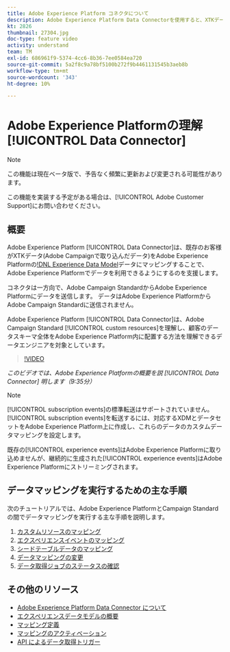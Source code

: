```yaml
---
title: Adobe Experience Platform コネクタについて
description: Adobe Experience Platform Data Connectorを使用すると、XTKデータ（Campaignで取り込んだデータ）をAdobe Experience PlatformのExperience Data Model(XDM)データにマッピングすることで、既存のお客様がAdobe Experience Platformでデータを利用できるようになります。
kt: 2826
thumbnail: 27304.jpg
doc-type: feature video
activity: understand
team: TM
exl-id: 686961f9-5374-4cc6-8b36-7ee0584ea720
source-git-commit: 5a2f8c9a78bf5100b272f9b4461131545b3aeb8b
workflow-type: tm+mt
source-wordcount: '343'
ht-degree: 10%

---
```


# Adobe Experience Platformの理解[!UICONTROL Data Connector]

>[!NOTE]
>
>この機能は現在ベータ版で、予告なく頻繁に更新および変更される可能性があります。
>
>この機能を実装する予定がある場合は、[!UICONTROL Adobe Customer Support]にお問い合わせください。

## 概要

Adobe Experience Platform [!UICONTROL Data Connector]は、既存のお客様がXTKデータ(Adobe Campaignで取り込んだデータ)をAdobe Experience Platformの[!DNL Experience Data Model](XDM)データにマッピングすることで、Adobe Experience Platformでデータを利用できるようにするのを支援します。

コネクタは一方向で、Adobe Campaign StandardからAdobe Experience Platformにデータを送信します。 データはAdobe Experience PlatformからAdobe Campaign Standardに送信されません。

Adobe Experience Platform [!UICONTROL Data Connector]は、Adobe Campaign Standard [!UICONTROL custom resources]を理解し、顧客のデータスキーマ全体をAdobe Experience Platform内に配置する方法を理解できるデータエンジニアを対象としています。

>[!VIDEO](https://video.tv.adobe.com/v/27304?quality=12)

*このビデオでは、Adobe Experience Platformの概要を説 [!UICONTROL Data Connector] 明します（9:35分）*

>[!NOTE]
>
>[!UICONTROL subscription events]の標準転送はサポートされていません。 [!UICONTROL subscription events]を転送するには、対応するXDMとデータセットをAdobe Experience Platform上に作成し、これらのデータのカスタムデータマッピングを設定します。
>
>既存の[!UICONTROL experience events]はAdobe Experience Platformに取り込めませんが、継続的に生成された[!UICONTROL experience events]はAdobe Experience Platformにストリーミングされます。

## データマッピングを実行するための主な手順

次のチュートリアルでは、Adobe Experience PlatformとCampaign Standardの間でデータマッピングを実行する主な手順を説明します。

1. [カスタムリソースのマッピング](/help/administrating/adobe-experience-platform-data-connector/mapping-custom-resources.md)
2. [エクスペリエンスイベントのマッピング](/help/administrating/adobe-experience-platform-data-connector/mapping-experience-events.md)
3. [シードテーブルデータのマッピング](/help/administrating/adobe-experience-platform-data-connector/mapping-seed-table-data.md)
4. [データマッピングの変更](/help/administrating/adobe-experience-platform-data-connector/modifying-data-mapping.md)
5. [データ取得ジョブのステータスの確認](/help/administrating/adobe-experience-platform-data-connector/checking-status-of-data-ingestion-jobs.md)

## その他のリソース

* [Adobe Experience Platform Data Connector について](https://docs.adobe.com/content/help/en/campaign-standard/using/administrating/mapping-campaign-and-aep-data/aep-about-data-connector.html)
* [エクスペリエンスデータモデルの概要](https://docs.adobe.com/content/help/en/campaign-standard/using/administrating/mapping-campaign-and-aep-data/aep-data-model-overview.html)
* [マッピング定義](https://docs.adobe.com/content/help/en/campaign-standard/using/administrating/mapping-campaign-and-aep-data/aep-mapping-definition.html)
* [マッピングのアクティベーション](https://docs.adobe.com/content/help/en/campaign-standard/using/administrating/mapping-campaign-and-aep-data/aep-mapping-activation.html)
* [API によるデータ取得トリガー](https://docs.adobe.com/content/help/en/campaign-standard/using/administrating/mapping-campaign-and-aep-data/aep-triggering-data-ingestion.html)
